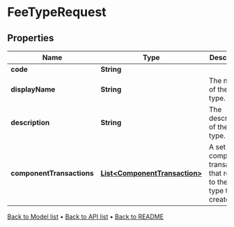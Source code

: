 

# FeeTypeRequest


## Properties

| Name | Type | Description | Notes |
|------------ | ------------- | ------------- | -------------|
|**code** | **String** |  |  |
|**displayName** | **String** | The name of the fee type. |  |
|**description** | **String** | The description of the fee type. |  [optional] |
|**componentTransactions** | [**List&lt;ComponentTransaction&gt;**](ComponentTransaction.md) | A set of component transactions that relate to the fee type to be created. |  |



[Back to Model list](../README.md#documentation-for-models) &#8226; [Back to API list](../README.md#documentation-for-api-endpoints) &#8226; [Back to README](../README.md)


